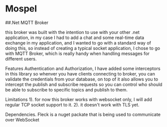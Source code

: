 # Mospel

##.Net MQTT Broker

this broker was built with the intention to use with your other .net application, in my case I had to add a chat and some real-time data exchange in my application, and I wanted to go with a standard way of doing this, so instead of creating a typical socket application, I chose to go with MQTT Broker, which is really handy when handling messages for different users.

Features
Authentication and Authorization, I have added some interceptors in this library so whenver you have clients connecting to broker, you can validate the credentials from your database, on top of it also allows you to intercept the publish and subscribe requests so you can control who should be able to subscribe to specific topics and publish to them.

Limitations
1). for now this broker works with websocket only, I will add regular TCP socket support to it.
2). it doesn't work with TLS yet.

Dependencies.
Fleck is a nuget packate that is being used to communicate over WebSocket

